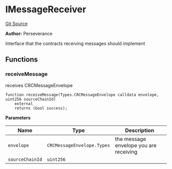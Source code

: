 # IMessageReceiver
[Git Source](https://github.com/LimeChain/crc-protocol/blob/0433ea433f562c1a7a34816f3e2c7926f9fa24dd/src/crc-messages/interfaces/IMessageReceiver.sol)

**Author:**
Perseverance

Interface that the contracts receiving messages should implement


## Functions
### receiveMessage

receives CRCMessageEnvelope


```solidity
function receiveMessage(Types.CRCMessageEnvelope calldata envelope, uint256 sourceChainId)
    external
    returns (bool success);
```
**Parameters**

|Name|Type|Description|
|----|----|-----------|
|`envelope`|`CRCMessageEnvelope.Types`|the message envelope you are receiving|
|`sourceChainId`|`uint256`||


